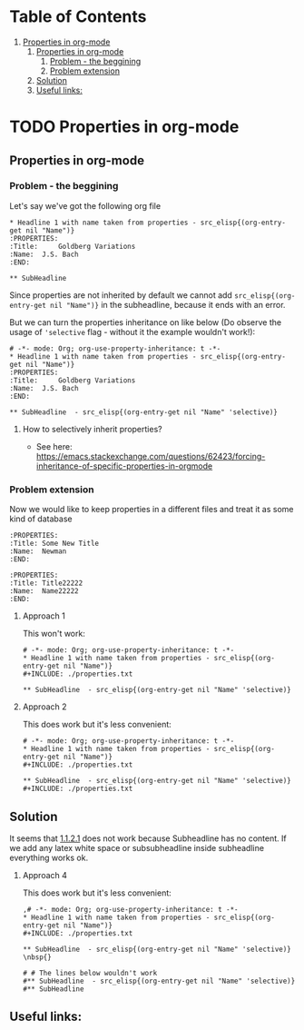 
# Table of Contents

1.  [Properties in org-mode](#orgd456098)
    1.  [Properties in org-mode](#orgfa35a3b)
        1.  [Problem - the beggining](#org1cffda4)
        2.  [Problem extension](#orgb0f9672)
    2.  [Solution](#orga1fe3f4)
    3.  [Useful links:](#org33ac5af)



<a id="orgd456098"></a>

# TODO Properties in org-mode


<a id="orgfa35a3b"></a>

## Properties in org-mode


<a id="org1cffda4"></a>

### Problem - the beggining

Let's say we've got the following org file

    * Headline 1 with name taken from properties - src_elisp{(org-entry-get nil "Name")}
    :PROPERTIES:
    :Title:     Goldberg Variations
    :Name:  J.S. Bach
    :END:
    
    ** SubHeadline 

Since properties are not inherited by default
we cannot add `src_elisp{(org-entry-get nil "Name")}` in the subheadline,
because it ends with an error.

But we can turn the properties inheritance on like below (Do observe
the usage of `'selective` flag - without it the example wouldn't work!):

    # -*- mode: Org; org-use-property-inheritance: t -*- 
    * Headline 1 with name taken from properties - src_elisp{(org-entry-get nil "Name")}
    :PROPERTIES:
    :Title:     Goldberg Variations
    :Name:  J.S. Bach
    :END:
    
    ** SubHeadline  - src_elisp{(org-entry-get nil "Name" 'selective)}

1.  How to selectively inherit properties?

    -   See here: <https://emacs.stackexchange.com/questions/62423/forcing-inheritance-of-specific-properties-in-orgmode>


<a id="orgb0f9672"></a>

### Problem extension

Now we would like to keep properties in a different files and
treat it as some kind of database

    :PROPERTIES:
    :Title: Some New Title
    :Name:  Newman
    :END:

    :PROPERTIES:
    :Title: Title22222
    :Name:  Name22222
    :END:

1.  Approach 1

    <a id="orga917f90"></a>
    This won't work:
    
        # -*- mode: Org; org-use-property-inheritance: t -*- 
        * Headline 1 with name taken from properties - src_elisp{(org-entry-get nil "Name")}
        #+INCLUDE: ./properties.txt
        
        ** SubHeadline  - src_elisp{(org-entry-get nil "Name" 'selective)}

2.  Approach 2

    This does work but it's less convenient:
    
        # -*- mode: Org; org-use-property-inheritance: t -*- 
        * Headline 1 with name taken from properties - src_elisp{(org-entry-get nil "Name")}
        #+INCLUDE: ./properties.txt
        
        ** SubHeadline  - src_elisp{(org-entry-get nil "Name" 'selective)}
        #+INCLUDE: ./properties.txt


<a id="orga1fe3f4"></a>

## Solution

It seems that [1.1.2.1](#orga5a26fc) does not work because Subheadline has no content.
If we add any latex white space or subsubheadline inside subheadline
everything works ok.

1.  Approach 4

    This does work but it's less convenient:
    
        ,# -*- mode: Org; org-use-property-inheritance: t -*- 
        * Headline 1 with name taken from properties - src_elisp{(org-entry-get nil "Name")}
        #+INCLUDE: ./properties.txt
        
        ** SubHeadline  - src_elisp{(org-entry-get nil "Name" 'selective)}
        \nbsp{}
        
        # # The lines below wouldn't work
        #** SubHeadline  - src_elisp{(org-entry-get nil "Name" 'selective)}
        #** SubHeadline  


<a id="org33ac5af"></a>

## Useful links:

